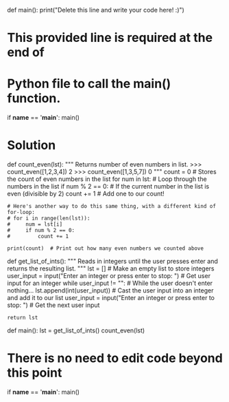 def main():
    print("Delete this line and write your code here! :)")


# This provided line is required at the end of
# Python file to call the main() function.
if __name__ == '__main__':
    main()


# Solution

def count_even(lst):
    """
    Returns number of even numbers in list.
    >>> count_even([1,2,3,4])
    2
    >>> count_even([1,3,5,7])
    0
    """
    count = 0  # Stores the count of even numbers in the list
    for num in lst:  # Loop through the numbers in the list
        if num % 2 == 0:  # If the current number in the list is even (divisible by 2)
            count += 1  # Add one to our count!

    # Here's another way to do this same thing, with a different kind of for-loop:
    # for i in range(len(lst)):
    #     num = lst[i]
    #     if num % 2 == 0:
    #         count += 1

    print(count)  # Print out how many even numbers we counted above

def get_list_of_ints():
    """
    Reads in integers until the user presses enter and returns the resulting list.
    """
    lst = []  # Make an empty list to store integers
    user_input = input("Enter an integer or press enter to stop: ")  # Get user input for an integer
    while user_input != "":  # While the user doesn't enter nothing...
        lst.append(int(user_input))  # Cast the user input into an integer and add it to our list
        user_input = input("Enter an integer or press enter to stop: ")  # Get the next user input

    return lst

def main():
    lst = get_list_of_ints()
    count_even(lst)


# There is no need to edit code beyond this point

if __name__ == '__main__':
    main()